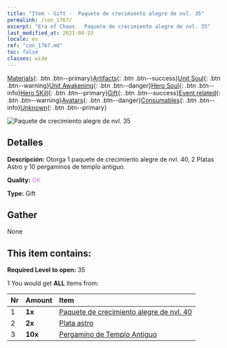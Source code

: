 ```yaml
---
title: "Item - Gift -  Paquete de crecimiento alegre de nvl. 35"
permalink: /con_1767/
excerpt: "Era of Chaos   Paquete de crecimiento alegre de nvl. 35"
last_modified_at: 2021-04-23
locale: es
ref: "con_1767.md"
toc: false
classes: wide
---
```

 [Materials](/ItemsES/){: .btn .btn--primary}[Artifacts](/ItemsES/Artifacts/){: .btn .btn--success}[Unit Soul](/ItemsES/UnitSoul/){: .btn .btn--warning}[Unit Awakening](/ItemsES/UnitAwakening/){: .btn .btn--danger}[Hero Soul](/ItemsES/HeroSoul/){: .btn .btn--info}[Hero SKill](/ItemsES/HeroSkill/){: .btn .btn--primary}[Gift](/ItemsES/Gift/){: .btn .btn--success}[Event related](/ItemsES/Events/){: .btn .btn--warning}[Avatars](/ItemsES/Avatars/){: .btn .btn--danger}[Consumables](/ItemsES/Consumables/){: .btn .btn--info}[Unknown](/ItemsES/Unknown/){: .btn .btn--primary}

 ![ Paquete de crecimiento alegre de nvl. 35](/images/t/i_907219.png)

## Detalles
 **Descripción:** Otorga 1 paquete de crecimiento alegre de nvl. 40, 2 Platas Astro y 10 pergaminos de templo antiguo.

 **Quality:** <span style="color: #DA70D6">OK</span>

 **Type:** Gift

## Gather

  None

## This item contains:

 **Required Level to open:** 35

 1 You would get **ALL** items  from:

  | Nr | Amount |     Item    |
  |:---|:-------|:------------|
  | 1 |  **1x** | [ Paquete de crecimiento alegre de nvl. 40](/ItemsES/con_1768/) |  | 
  | 2 |  **2x** | [Plata astro](/ItemsES/con_969/) |  | 
  | 3 |  **10x** | [Pergamino de Templo Antiguo](/ItemsES/con_697/) |  | 
